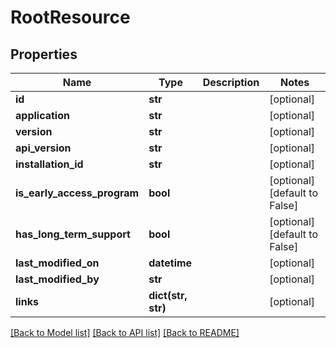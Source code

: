 # RootResource

## Properties
Name | Type | Description | Notes
------------ | ------------- | ------------- | -------------
**id** | **str** |  | [optional] 
**application** | **str** |  | [optional] 
**version** | **str** |  | [optional] 
**api_version** | **str** |  | [optional] 
**installation_id** | **str** |  | [optional] 
**is_early_access_program** | **bool** |  | [optional] [default to False]
**has_long_term_support** | **bool** |  | [optional] [default to False]
**last_modified_on** | **datetime** |  | [optional] 
**last_modified_by** | **str** |  | [optional] 
**links** | **dict(str, str)** |  | [optional] 

[[Back to Model list]](../README.md#documentation-for-models) [[Back to API list]](../README.md#documentation-for-api-endpoints) [[Back to README]](../README.md)


